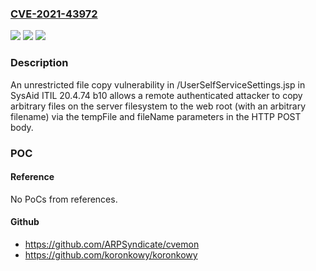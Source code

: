 ### [CVE-2021-43972](https://cve.mitre.org/cgi-bin/cvename.cgi?name=CVE-2021-43972)
![](https://img.shields.io/static/v1?label=Product&message=n%2Fa&color=blue)
![](https://img.shields.io/static/v1?label=Version&message=n%2Fa&color=blue)
![](https://img.shields.io/static/v1?label=Vulnerability&message=n%2Fa&color=brighgreen)

### Description

An unrestricted file copy vulnerability in /UserSelfServiceSettings.jsp in SysAid ITIL 20.4.74 b10 allows a remote authenticated attacker to copy arbitrary files on the server filesystem to the web root (with an arbitrary filename) via the tempFile and fileName parameters in the HTTP POST body.

### POC

#### Reference
No PoCs from references.

#### Github
- https://github.com/ARPSyndicate/cvemon
- https://github.com/koronkowy/koronkowy

